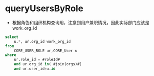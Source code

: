 queryUsersByRole
===

* 根据角色和组织机构查询用，注意到用户兼职情况，因此实际部门应该是work_org_id

```sql
select 
    u.*, ur.org_id work_org_id 
from 
    CORE_USER_ROLE ur,CORE_User u 
where 
    ur.role_id = #roleId# 
    and ur.org_id in( #join(orgs)#) 
    and ur.user_id=u.id
```

